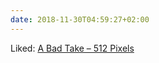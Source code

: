 ```yaml
---
date: 2018-11-30T04:59:27+02:00
---
```


Liked: [A Bad Take – 512 Pixels](https://512pixels.net/2018/11/a-bad-take/)
